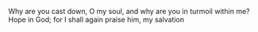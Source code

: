 Why are you cast down, O my soul, and why are you in turmoil within me? Hope in God; for I shall again praise him, my salvation

